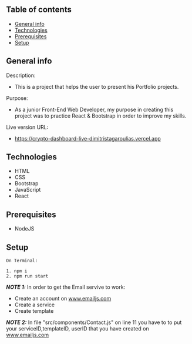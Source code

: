 ## Table of contents

- [General info](#general-info)
- [Technologies](#technologies)
- [Prerequisites](#prerequisites)
- [Setup](#setup)

## General info

Description:

- This is a project that helps the user to present his Portfolio projects.

Purpose:

- As a junior Front-End Web Developer, my purpose in creating this project was to practice React & Bootstrap in order to improve my skills.

Live version URL:

- https://crypto-dashboard-live-dimitristagaroulias.vercel.app

## Technologies

- HTML
- CSS
- Bootstrap
- JavaScript
- React

## Prerequisites

- NodeJS

## Setup

```
On Terminal:

1. npm i
2. npm run start

```

**_NOTE 1:_** In order to get the Email servive to work:

- Create an account on www.emailjs.com
- Create a service
- Create template

**_NOTE 2:_** In file "src/components/Contact.js" on line 11 you have to to put your serviceID,templateID, userID that you have created on www.emailjs.com

